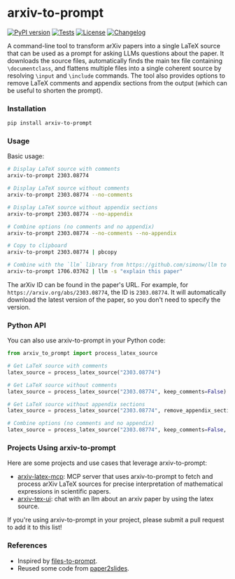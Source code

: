 # arxiv-to-prompt

[![PyPI version](https://badge.fury.io/py/arxiv-to-prompt.svg?update=20250629)](https://pypi.org/project/arxiv-to-prompt/)
[![Tests](https://github.com/takashiishida/arxiv-to-prompt/actions/workflows/tests.yml/badge.svg)](https://github.com/takashiishida/arxiv-to-prompt/actions)
[![License](https://img.shields.io/badge/License-MIT-yellow.svg)](https://opensource.org/licenses/MIT)
[![Changelog](https://img.shields.io/github/v/release/takashiishida/arxiv-to-prompt?label=changelog)](https://github.com/takashiishida/arxiv-to-prompt/releases)

A command-line tool to transform arXiv papers into a single LaTeX source that can be used as a prompt for asking LLMs questions about the paper. It downloads the source files, automatically finds the main tex file containing `\documentclass`, and flattens multiple files into a single coherent source by resolving `\input` and `\include` commands. The tool also provides options to remove LaTeX comments and appendix sections from the output (which can be useful to shorten the prompt).

### Installation

```bash
pip install arxiv-to-prompt
```

### Usage

Basic usage:
```bash
# Display LaTeX source with comments
arxiv-to-prompt 2303.08774

# Display LaTeX source without comments
arxiv-to-prompt 2303.08774 --no-comments

# Display LaTeX source without appendix sections
arxiv-to-prompt 2303.08774 --no-appendix

# Combine options (no comments and no appendix)
arxiv-to-prompt 2303.08774 --no-comments --no-appendix

# Copy to clipboard
arxiv-to-prompt 2303.08774 | pbcopy

# Combine with the `llm` library from https://github.com/simonw/llm to chat about the paper
arxiv-to-prompt 1706.03762 | llm -s "explain this paper"
```

The arXiv ID can be found in the paper's URL. For example, for `https://arxiv.org/abs/2303.08774`, the ID is `2303.08774`. It will automatically download the latest version of the paper, so you don't need to specify the version.

### Python API

You can also use arxiv-to-prompt in your Python code:

```python
from arxiv_to_prompt import process_latex_source

# Get LaTeX source with comments
latex_source = process_latex_source("2303.08774")

# Get LaTeX source without comments
latex_source = process_latex_source("2303.08774", keep_comments=False)

# Get LaTeX source without appendix sections
latex_source = process_latex_source("2303.08774", remove_appendix_section=True)

# Combine options (no comments and no appendix)
latex_source = process_latex_source("2303.08774", keep_comments=False, remove_appendix_section=True)
```

### Projects Using arxiv-to-prompt

Here are some projects and use cases that leverage arxiv-to-prompt:

- [arxiv-latex-mcp](https://github.com/takashiishida/arxiv-latex-mcp): MCP server that uses arxiv-to-prompt to fetch and process arXiv LaTeX sources for precise interpretation of mathematical expressions in scientific papers.
- [arxiv-tex-ui](https://github.com/takashiishida/arxiv-tex-ui): chat with an llm about an arxiv paper by using the latex source.

If you're using arxiv-to-prompt in your project, please submit a pull request to add it to this list!

### References

- Inspired by [files-to-prompt](https://github.com/simonw/files-to-prompt).
- Reused some code from [paper2slides](https://github.com/takashiishida/paper2slides).